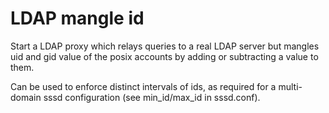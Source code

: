 # LDAP mangle id

  Start a LDAP proxy which relays queries to a real LDAP server but mangles uid
  and gid value of the posix accounts by adding or subtracting a value to them.

  Can be used to enforce distinct intervals of ids, as required for a multi-domain
  sssd configuration (see min_id/max_id in sssd.conf).
